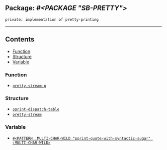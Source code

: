 ## Package: ***#<PACKAGE "SB-PRETTY">***
```
private: implementation of pretty-printing
```
---
## Contents
- [Function](#function)
- [Structure](#structure)
- [Variable](#variable)


### Function
- [`pretty-stream-p`](function/pretty-stream-p.md)


### Structure
- [`pprint-dispatch-table`](structure/pprint-dispatch-table.md)
- [`pretty-stream`](structure/pretty-stream.md)


### Variable
- [`#<PATTERN :MULTI-CHAR-WILD "pprint-quote-with-syntactic-sugar"
              :MULTI-CHAR-WILD>`](variable/$pprint-quote-with-syntactic-sugar$.md)

